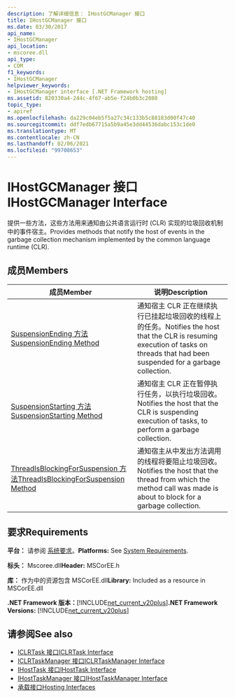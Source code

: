 ```yaml
---
description: 了解详细信息： IHostGCManager 接口
title: IHostGCManager 接口
ms.date: 03/30/2017
api_name:
- IHostGCManager
api_location:
- mscoree.dll
api_type:
- COM
f1_keywords:
- IHostGCManager
helpviewer_keywords:
- IHostGCManager interface [.NET Framework hosting]
ms.assetid: 820330a4-244c-4f67-ab5e-f24b0b3c2080
topic_type:
- apiref
ms.openlocfilehash: da229c04eb5f5a27c34c133b5c88183d00f47c40
ms.sourcegitcommit: ddf7edb67715a5b9a45e3dd44536dabc153c1de0
ms.translationtype: MT
ms.contentlocale: zh-CN
ms.lasthandoff: 02/06/2021
ms.locfileid: "99708653"
---
```

# <a name="ihostgcmanager-interface"></a><span data-ttu-id="f1bd5-103">IHostGCManager 接口</span><span class="sxs-lookup"><span data-stu-id="f1bd5-103">IHostGCManager Interface</span></span>

<span data-ttu-id="f1bd5-104">提供一些方法，这些方法用来通知由公共语言运行时 (CLR) 实现的垃圾回收机制中的事件宿主。</span><span class="sxs-lookup"><span data-stu-id="f1bd5-104">Provides methods that notify the host of events in the garbage collection mechanism implemented by the common language runtime (CLR).</span></span>  
  
## <a name="members"></a><span data-ttu-id="f1bd5-105">成员</span><span class="sxs-lookup"><span data-stu-id="f1bd5-105">Members</span></span>  
  
|<span data-ttu-id="f1bd5-106">成员</span><span class="sxs-lookup"><span data-stu-id="f1bd5-106">Member</span></span>|<span data-ttu-id="f1bd5-107">说明</span><span class="sxs-lookup"><span data-stu-id="f1bd5-107">Description</span></span>|  
|------------|-----------------|  
|[<span data-ttu-id="f1bd5-108">SuspensionEnding 方法</span><span class="sxs-lookup"><span data-stu-id="f1bd5-108">SuspensionEnding Method</span></span>](ihostgcmanager-suspensionending-method.md)|<span data-ttu-id="f1bd5-109">通知宿主 CLR 正在继续执行已挂起垃圾回收的线程上的任务。</span><span class="sxs-lookup"><span data-stu-id="f1bd5-109">Notifies the host that the CLR is resuming execution of tasks on threads that had been suspended for a garbage collection.</span></span>|  
|[<span data-ttu-id="f1bd5-110">SuspensionStarting 方法</span><span class="sxs-lookup"><span data-stu-id="f1bd5-110">SuspensionStarting Method</span></span>](ihostgcmanager-suspensionstarting-method.md)|<span data-ttu-id="f1bd5-111">通知宿主 CLR 正在暂停执行任务，以执行垃圾回收。</span><span class="sxs-lookup"><span data-stu-id="f1bd5-111">Notifies the host that the CLR is suspending execution of tasks, to perform a garbage collection.</span></span>|  
|[<span data-ttu-id="f1bd5-112">ThreadIsBlockingForSuspension 方法</span><span class="sxs-lookup"><span data-stu-id="f1bd5-112">ThreadIsBlockingForSuspension Method</span></span>](ihostgcmanager-threadisblockingforsuspension-method.md)|<span data-ttu-id="f1bd5-113">通知宿主从中发出方法调用的线程将要阻止垃圾回收。</span><span class="sxs-lookup"><span data-stu-id="f1bd5-113">Notifies the host that the thread from which the method call was made is about to block for a garbage collection.</span></span>|  
  
## <a name="requirements"></a><span data-ttu-id="f1bd5-114">要求</span><span class="sxs-lookup"><span data-stu-id="f1bd5-114">Requirements</span></span>  

 <span data-ttu-id="f1bd5-115">**平台：** 请参阅 [系统要求](../../get-started/system-requirements.md)。</span><span class="sxs-lookup"><span data-stu-id="f1bd5-115">**Platforms:** See [System Requirements](../../get-started/system-requirements.md).</span></span>  
  
 <span data-ttu-id="f1bd5-116">**标头：** Mscoree.dll</span><span class="sxs-lookup"><span data-stu-id="f1bd5-116">**Header:** MSCorEE.h</span></span>  
  
 <span data-ttu-id="f1bd5-117">**库：** 作为中的资源包含 MSCorEE.dll</span><span class="sxs-lookup"><span data-stu-id="f1bd5-117">**Library:** Included as a resource in MSCorEE.dll</span></span>  
  
 <span data-ttu-id="f1bd5-118">**.NET Framework 版本：**[!INCLUDE[net_current_v20plus](../../../../includes/net-current-v20plus-md.md)]</span><span class="sxs-lookup"><span data-stu-id="f1bd5-118">**.NET Framework Versions:** [!INCLUDE[net_current_v20plus](../../../../includes/net-current-v20plus-md.md)]</span></span>  
  
## <a name="see-also"></a><span data-ttu-id="f1bd5-119">请参阅</span><span class="sxs-lookup"><span data-stu-id="f1bd5-119">See also</span></span>

- [<span data-ttu-id="f1bd5-120">ICLRTask 接口</span><span class="sxs-lookup"><span data-stu-id="f1bd5-120">ICLRTask Interface</span></span>](iclrtask-interface.md)
- [<span data-ttu-id="f1bd5-121">ICLRTaskManager 接口</span><span class="sxs-lookup"><span data-stu-id="f1bd5-121">ICLRTaskManager Interface</span></span>](iclrtaskmanager-interface.md)
- [<span data-ttu-id="f1bd5-122">IHostTask 接口</span><span class="sxs-lookup"><span data-stu-id="f1bd5-122">IHostTask Interface</span></span>](ihosttask-interface.md)
- [<span data-ttu-id="f1bd5-123">IHostTaskManager 接口</span><span class="sxs-lookup"><span data-stu-id="f1bd5-123">IHostTaskManager Interface</span></span>](ihosttaskmanager-interface.md)
- [<span data-ttu-id="f1bd5-124">承载接口</span><span class="sxs-lookup"><span data-stu-id="f1bd5-124">Hosting Interfaces</span></span>](hosting-interfaces.md)
